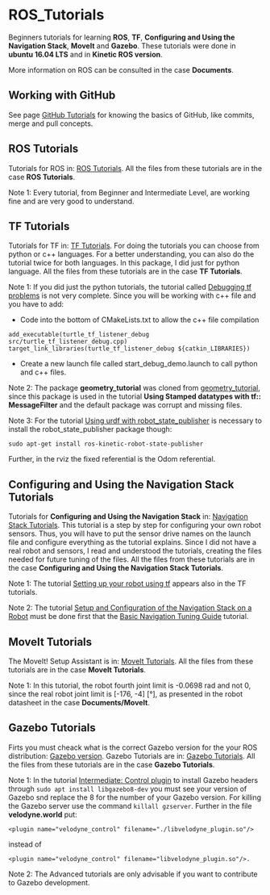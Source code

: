 # ROS_Tutorials
Beginners tutorials for learning **ROS**, **TF**, **Configuring and Using the Navigation Stack**, **Movelt** and **Gazebo**. These tutorials were done in **ubuntu 16.04 LTS** and in **Kinetic ROS version**.

More information on ROS can be consulted in the case **Documents**.

## Working with GitHub 

See page [GitHub Tutorials](https://guides.github.com/activities/hello-world/) for knowing the basics of GitHub, like commits, merge and pull concepts. 

## ROS Tutorials

Tutorials for ROS in: [ROS Tutorials](http://wiki.ros.org/ROS/Tutorials). All the files from these tutorials are in the case **ROS Tutorials**. 

Note 1: Every tutorial, from Beginner and Intermediate Level, are working fine and are very good to understand.

## TF Tutorials

Tutorials for TF in: [TF Tutorials](http://wiki.ros.org/tf/Tutorials). For doing the tutorials you can choose from python or c++ languages. For a better understanding, you can also do the tutorial twice for both languages. In this package, I did just for python language. All the files from these tutorials are in the case **TF Tutorials**. 

Note 1: If you did just the python tutorials, the tutorial called [Debugging tf problems](http://wiki.ros.org/tf/Tutorials/Debugging%20tf%20problems) is not very complete. Since you will be working with c++ file and you have to add:
  - Code into the bottom of CMakeLists.txt to allow the c++ file compilation
```
add_executable(turtle_tf_listener_debug src/turtle_tf_listener_debug.cpp)
target_link_libraries(turtle_tf_listener_debug ${catkin_LIBRARIES})
```
  - Create a new launch file called start_debug_demo.launch to call python and c++ files.

 Note 2: The package **geometry_tutorial** was cloned from [geometry_tutorial](https://github.com/ros/geometry_tutorials), since this package is used in the tutorial **Using Stamped datatypes with tf:: MessageFilter** and the default package was corrupt and missing files.

Note 3: For the tutorial [Using urdf with robot_state_publisher](http://wiki.ros.org/urdf/Tutorials/Using%20urdf%20with%20robot_state_publisher) is necessary to install the robot_state_publisher package though: 
```
sudo apt-get install ros-kinetic-robot-state-publisher
```
Further, in the rviz the fixed referential is the Odom referential.

## Configuring and Using the Navigation Stack Tutorials

Tutorials for **Configuring and Using the Navigation Stack** in: [Navigation Stack Tutorials](http://wiki.ros.org/navigation/Tutorials). This tutorial is a step by step for configuring your own robot sensors. Thus, you will have to put the sensor drive names on the launch file and configure everything as the tutorial explains. Since I did not have a real robot and sensors, I read and understood the tutorials, creating the files needed for future tuning of the files. All the files from these tutorials are in the case **Configuring and Using the Navigation Stack Tutorials**. 

Note 1: The tutorial [Setting up your robot using tf](http://wiki.ros.org/navigation/Tutorials/RobotSetup/TF) appears also in the TF tutorials.

Note 2: The tutorial [Setup and Configuration of the Navigation Stack on a Robot](http://wiki.ros.org/navigation/Tutorials/RobotSetup) must be done first that the [Basic Navigation Tuning Guide](http://wiki.ros.org/navigation/Tutorials/Navigation%20Tuning%20Guide) tutorial.

## MoveIt Tutorials

The MoveIt! Setup Assistant is in: [MoveIt Tutorials](http://docs.ros.org/kinetic/api/moveit_tutorials/html/doc/setup_assistant/setup_assistant_tutorial.html). All the files from these tutorials are in the case **MoveIt Tutorials**.

Note 1: In this tutorial, the robot fourth joint limit is -0.0698 rad and not 0, since the real robot joint limit is [-176, -4] [°], as presented in the robot datasheet in the case **Documents/MoveIt**.

## Gazebo Tutorials

Firts you must cheack what is the correct Gazebo version for the your ROS distribution: [Gazebo version](http://gazebosim.org/tutorials/?tut=ros_wrapper_versions). Gazebo Tutorials are in: [Gazebo Tutorials](http://gazebosim.org/tutorials?cat=connect_ros). All the files from these tutorials are in the case **Gazebo Tutorials**. 

Note 1: In the tutorial [Intermediate: Control plugin](http://gazebosim.org/tutorials?cat=guided_i&tut=guided_i5) to install Gazebo headers through ```sudo apt install libgazebo8-dev``` you must see your version of Gazebo snd replace the 8 for the number of your Gazebo version. For killing the Gazebo server use the command ```killall gzserver```. Further in the file **velodyne.world** put:
```
<plugin name="velodyne_control" filename="./libvelodyne_plugin.so"/> 
```
instead of 
```
<plugin name="velodyne_control" filename="libvelodyne_plugin.so"/>.
```

Note 2: The Advanced tutorials are only advisable if you want to contribute to Gazebo development.